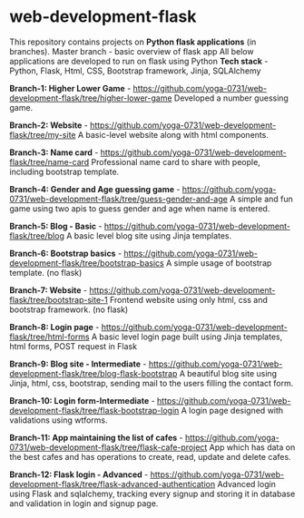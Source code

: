 # web-development-flask
This repository contains projects on **Python flask applications** (in branches).
Master branch - basic overview of flask app
All below applications are developed to run on flask using Python
**Tech stack** - Python, Flask, Html, CSS, Bootstrap framework, Jinja, SQLAlchemy

**Branch-1: Higher Lower Game** - https://github.com/yoga-0731/web-development-flask/tree/higher-lower-game
Developed a number guessing game.

**Branch-2: Website** - https://github.com/yoga-0731/web-development-flask/tree/my-site
A basic-level website along with html components.

**Branch-3: Name card** - https://github.com/yoga-0731/web-development-flask/tree/name-card
Professional name card to share with people, including bootstrap template.

**Branch-4: Gender and Age guessing game** - https://github.com/yoga-0731/web-development-flask/tree/guess-gender-and-age
A simple and fun game using two apis to guess gender and age when name is entered.

**Branch-5: Blog - Basic** - https://github.com/yoga-0731/web-development-flask/tree/blog
A basic level blog site using Jinja templates.

**Branch-6: Bootstrap basics** - https://github.com/yoga-0731/web-development-flask/tree/bootstrap-basics
A simple usage of bootstrap template. (no flask)

**Branch-7: Website** - https://github.com/yoga-0731/web-development-flask/tree/bootstrap-site-1
Frontend website using only html, css and bootstrap framework. (no flask)

**Branch-8: Login page** - https://github.com/yoga-0731/web-development-flask/tree/html-forms
A basic level login page built using Jinja templates, html forms, POST request in Flask

**Branch-9: Blog site - Intermediate** - https://github.com/yoga-0731/web-development-flask/tree/blog-flask-bootstrap
A beautiful blog site using Jinja, html, css, bootstrap, sending mail to the users filling the contact form.

**Branch-10: Login form-Intermediate** - https://github.com/yoga-0731/web-development-flask/tree/flask-bootstrap-login
A login page designed with validations using wtforms.

**Branch-11: App maintaining the list of cafes** - https://github.com/yoga-0731/web-development-flask/tree/flask-cafe-project
App which has data on the best cafes and has operations to create, read, update and delete cafes.

**Branch-12: Flask login - Advanced** - https://github.com/yoga-0731/web-development-flask/tree/flask-advanced-authentication
Advanced login using Flask and sqlalchemy, tracking every signup and storing it in database and validation in login and signup page.
